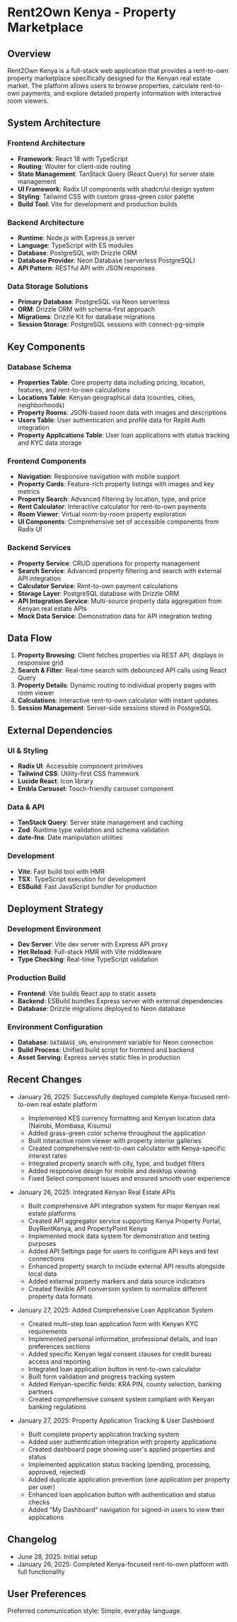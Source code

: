 # Rent2Own Kenya - Property Marketplace

## Overview

Rent2Own Kenya is a full-stack web application that provides a rent-to-own property marketplace specifically designed for the Kenyan real estate market. The platform allows users to browse properties, calculate rent-to-own payments, and explore detailed property information with interactive room viewers.

## System Architecture

### Frontend Architecture
- **Framework**: React 18 with TypeScript
- **Routing**: Wouter for client-side routing
- **State Management**: TanStack Query (React Query) for server state management
- **UI Framework**: Radix UI components with shadcn/ui design system
- **Styling**: Tailwind CSS with custom grass-green color palette
- **Build Tool**: Vite for development and production builds

### Backend Architecture
- **Runtime**: Node.js with Express.js server
- **Language**: TypeScript with ES modules
- **Database**: PostgreSQL with Drizzle ORM
- **Database Provider**: Neon Database (serverless PostgreSQL)
- **API Pattern**: RESTful API with JSON responses

### Data Storage Solutions
- **Primary Database**: PostgreSQL via Neon serverless
- **ORM**: Drizzle ORM with schema-first approach
- **Migrations**: Drizzle Kit for database migrations
- **Session Storage**: PostgreSQL sessions with connect-pg-simple

## Key Components

### Database Schema
- **Properties Table**: Core property data including pricing, location, features, and rent-to-own calculations
- **Locations Table**: Kenyan geographical data (counties, cities, neighborhoods)
- **Property Rooms**: JSON-based room data with images and descriptions
- **Users Table**: User authentication and profile data for Replit Auth integration
- **Property Applications Table**: User loan applications with status tracking and KYC data storage

### Frontend Components
- **Navigation**: Responsive navigation with mobile support
- **Property Cards**: Feature-rich property listings with images and key metrics
- **Property Search**: Advanced filtering by location, type, and price
- **Rent Calculator**: Interactive calculator for rent-to-own payments
- **Room Viewer**: Virtual room-by-room property exploration
- **UI Components**: Comprehensive set of accessible components from Radix UI

### Backend Services
- **Property Service**: CRUD operations for property management
- **Search Service**: Advanced property filtering and search with external API integration
- **Calculator Service**: Rent-to-own payment calculations
- **Storage Layer**: PostgreSQL database with Drizzle ORM
- **API Integration Service**: Multi-source property data aggregation from Kenyan real estate APIs
- **Mock Data Service**: Demonstration data for API integration testing

## Data Flow

1. **Property Browsing**: Client fetches properties via REST API, displays in responsive grid
2. **Search & Filter**: Real-time search with debounced API calls using React Query
3. **Property Details**: Dynamic routing to individual property pages with room viewer
4. **Calculations**: Interactive rent-to-own calculator with instant updates
5. **Session Management**: Server-side sessions stored in PostgreSQL

## External Dependencies

### UI & Styling
- **Radix UI**: Accessible component primitives
- **Tailwind CSS**: Utility-first CSS framework
- **Lucide React**: Icon library
- **Embla Carousel**: Touch-friendly carousel component

### Data & API
- **TanStack Query**: Server state management and caching
- **Zod**: Runtime type validation and schema validation
- **date-fns**: Date manipulation utilities

### Development
- **Vite**: Fast build tool with HMR
- **TSX**: TypeScript execution for development
- **ESBuild**: Fast JavaScript bundler for production

## Deployment Strategy

### Development Environment
- **Dev Server**: Vite dev server with Express API proxy
- **Hot Reload**: Full-stack HMR with Vite middleware
- **Type Checking**: Real-time TypeScript validation

### Production Build
- **Frontend**: Vite builds React app to static assets
- **Backend**: ESBuild bundles Express server with external dependencies
- **Database**: Drizzle migrations deployed to Neon database

### Environment Configuration
- **Database**: `DATABASE_URL` environment variable for Neon connection
- **Build Process**: Unified build script for frontend and backend
- **Asset Serving**: Express serves static files in production

## Recent Changes
- January 26, 2025: Successfully deployed complete Kenya-focused rent-to-own real estate platform
  - Implemented KES currency formatting and Kenyan location data (Nairobi, Mombasa, Kisumu)
  - Added grass-green color scheme throughout the application
  - Built interactive room viewer with property interior galleries
  - Created comprehensive rent-to-own calculator with Kenya-specific interest rates
  - Integrated property search with city, type, and budget filters
  - Added responsive design for mobile and desktop viewing
  - Fixed Select component issues and ensured smooth user experience
  
- January 26, 2025: Integrated Kenyan Real Estate APIs
  - Built comprehensive API integration system for major Kenyan real estate platforms
  - Created API aggregator service supporting Kenya Property Portal, BuyRentKenya, and PropertyPoint Kenya
  - Implemented mock data system for demonstration and testing purposes
  - Added API Settings page for users to configure API keys and test connections
  - Enhanced property search to include external API results alongside local data
  - Added external property markers and data source indicators
  - Created flexible API conversion system to normalize different property data formats

- January 27, 2025: Added Comprehensive Loan Application System
  - Created multi-step loan application form with Kenyan KYC requirements
  - Implemented personal information, professional details, and loan preferences sections
  - Added specific Kenyan legal consent clauses for credit bureau access and reporting
  - Integrated loan application button in rent-to-own calculator
  - Built form validation and progress tracking system
  - Added Kenyan-specific fields: KRA PIN, county selection, banking partners
  - Created comprehensive consent system compliant with Kenyan banking regulations

- January 27, 2025: Property Application Tracking & User Dashboard
  - Built complete property application tracking system
  - Added user authentication integration with property applications
  - Created dashboard page showing user's applied properties and status
  - Implemented application status tracking (pending, processing, approved, rejected)
  - Added duplicate application prevention (one application per property per user)
  - Enhanced loan application button with authentication and status checks
  - Added "My Dashboard" navigation for signed-in users to view their applications

## Changelog
- June 28, 2025: Initial setup
- January 26, 2025: Completed Kenya-focused rent-to-own platform with full functionality

## User Preferences

Preferred communication style: Simple, everyday language.